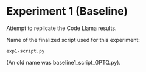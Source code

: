 # Experiment 1 (Baseline)

Attempt to replicate the Code Llama results.

Name of the finalized script used for this experiment:

    exp1-script.py

(An old name was baseline1_script_GPTQ.py).